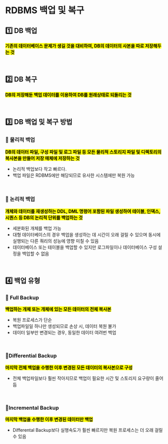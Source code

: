 # RDBMS 백업 및 복구

## 1️⃣ DB 백업
<mark>**기존의 데이터베이스 문제가 생길 것을 대비하여, DB의 데이터의 사본을 따로 저장해두는 것**</mark>

</br>


## 2️⃣ DB 복구
<mark>**DB의 저장해둔 백업 데이터를 이용하여 DB를 원래상태로 되돌리는 것**</mark>

</br>


## 3️⃣ DB 백업 및 복구 방법 


### 🔅 물리적 백업
<mark>**DB의 데이터 파일, 구성 파일 및 로그 파일 등 모든 물리적 스토리지 파일 및 디렉토리의 복사본을 만들어 저장 매체에 저장하는 것**</mark>

- 논리적 백업보다 작고 빠르다.
- 백업 파일은 RDBMS에만 해당되므로 유사한 시스템에만 복원 가능

</br>

### 🔅 논리적 백업 
<mark>**개체와 데이터를 재생성하는 DDL, DML 명령어 포함된 파일 생성하여 테이블, 인덱스, 시퀀스 등 DB의 논리적 단위를 백업하는 것**</mark>

- 세분화된 개체를 백업 가능
- 대형 데이터베이스의 경우 백업을 생성하는 데 시간이 오래 걸릴 수 있으며 동시에 실행되는 다른 쿼리의 성능에 영향 미칠 수 있음 
- 데이터베이스 또는 테이블을 백업할 수 있지만 로그파일이나 데이터베이스 구성 설정을 백업할 수 없음 

</br>

## 4️⃣ 백업 유형

### 🔅 Full Backup
<mark>**백업하는 개체 또는 개체에 있는 모든 데이터의 전체 복사본**</mark>

- 복원 프로세스가 단순
- 백업파일일 하나만 생성되므로 손상 시, 데이터 복원 불가
- 데이터 일부만 변경되는 경우, 동일한 데이터 여려번 백업

</br>


### 🔅Differential Backup
<mark>**마지막 전체 백업을 수행한 이후 변경된 모든 데이터의 복사본으로 구성**</mark>

- 전체 백업파일보다 훨씬 작아지므로 백업이 필요한 시간 및 스토리지 요구량이 줄어듬

</br>

### 🔅Incremental Backup
<mark>**마지막 백업을 수행한 이후 변경된 데이터만 백업**</mark>

- Differental Backup보다 실행속도가 훨씬 빠르지만 복원 프로세스는 더 오래 걸릴 수 있음

</br>
